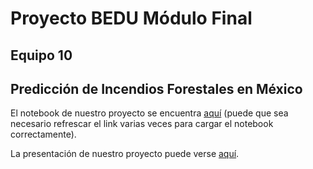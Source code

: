 # Proyecto BEDU Módulo Final
## Equipo 10
## Predicción de Incendios Forestales en México

El notebook de nuestro proyecto se encuentra [aquí](https://github.com/AnaNava1996/Proyecto_Bedu/blob/main/Entrega_Final_MachineLearning_ErendiraCelis_AnaNava_HegarGarcia_GerardoGarcia/Proyecto_Equipo10_Incendios_Forestales.ipynb) (puede que sea necesario refrescar el link varias veces para cargar el notebook correctamente).

La presentación de nuestro proyecto puede verse [aquí](https://docs.google.com/presentation/d/1ickJYw4FAUH42RP6nBrjlEtLfdUwPUFQ6mjDLeDuMAg/edit?usp=sharing).
